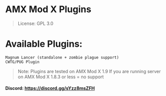 # AMX Mod X Plugins

> License: GPL 3.0

# Available Plugins:
```
Magnum Lancer (standalone + zombie plague support)
CWTG/PUG Plugin
```
> Note: Plugins are tested on AMX Mod X 1.9
> If you are running server on AMX Mod X 1.8.3 or less = no support

#### Discord: https://discord.gg/sYzz8msZFH
